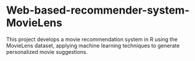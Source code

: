 # Web-based-recommender-system-MovieLens
This project develops a movie recommendation system in R using the MovieLens dataset, applying machine learning techniques to generate personalized movie suggestions.
